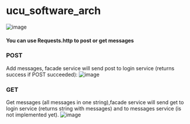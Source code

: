 # ucu_software_arch

![image](https://user-images.githubusercontent.com/54356826/158179298-bfc65bd4-4bfa-4d79-b1ff-38e93db1477a.png)


#### You can use Requests.http to post or get messages
### POST
Add messages, facade service will send post to login service (returns success if POST succeeded):
![image](https://user-images.githubusercontent.com/54356826/158178391-1a83aa3f-1c65-46bc-a6d2-fa697402f60c.png)

### GET
Get messages (all messages in one string),facade service will send get to login service (returns string with messages) and to messages service (is not implemented yet). 
![image](https://user-images.githubusercontent.com/54356826/158178518-3c3ae4cb-66c8-47cd-bfd7-422c26376872.png)
